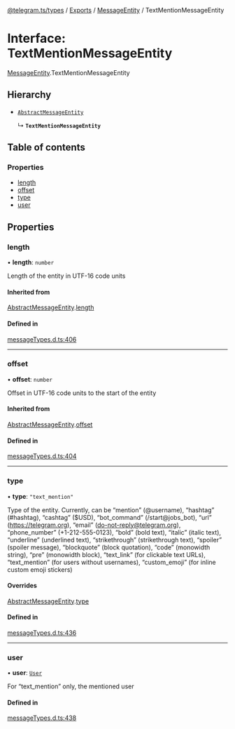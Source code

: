 [@telegram.ts/types](../README.md) / [Exports](../modules.md) / [MessageEntity](../modules/MessageEntity.md) / TextMentionMessageEntity

# Interface: TextMentionMessageEntity

[MessageEntity](../modules/MessageEntity.md).TextMentionMessageEntity

## Hierarchy

- [`AbstractMessageEntity`](MessageEntity.AbstractMessageEntity.md)

  ↳ **`TextMentionMessageEntity`**

## Table of contents

### Properties

- [length](MessageEntity.TextMentionMessageEntity.md#length)
- [offset](MessageEntity.TextMentionMessageEntity.md#offset)
- [type](MessageEntity.TextMentionMessageEntity.md#type)
- [user](MessageEntity.TextMentionMessageEntity.md#user)

## Properties

### length

• **length**: `number`

Length of the entity in UTF-16 code units

#### Inherited from

[AbstractMessageEntity](MessageEntity.AbstractMessageEntity.md).[length](MessageEntity.AbstractMessageEntity.md#length)

#### Defined in

[messageTypes.d.ts:406](https://github.com/telegramsjs/types/blob/d08200f/src/messageTypes.d.ts#L406)

___

### offset

• **offset**: `number`

Offset in UTF-16 code units to the start of the entity

#### Inherited from

[AbstractMessageEntity](MessageEntity.AbstractMessageEntity.md).[offset](MessageEntity.AbstractMessageEntity.md#offset)

#### Defined in

[messageTypes.d.ts:404](https://github.com/telegramsjs/types/blob/d08200f/src/messageTypes.d.ts#L404)

___

### type

• **type**: ``"text_mention"``

Type of the entity. Currently, can be “mention” (@username), “hashtag” (#hashtag), “cashtag” ($USD), “bot_command” (/start@jobs_bot), “url” (https://telegram.org), “email” (do-not-reply@telegram.org), “phone_number” (+1-212-555-0123), “bold” (bold text), “italic” (italic text), “underline” (underlined text), “strikethrough” (strikethrough text), “spoiler” (spoiler message), “blockquote” (block quotation), “code” (monowidth string), “pre” (monowidth block), “text_link” (for clickable text URLs), “text_mention” (for users without usernames), “custom_emoji” (for inline custom emoji stickers)

#### Overrides

[AbstractMessageEntity](MessageEntity.AbstractMessageEntity.md).[type](MessageEntity.AbstractMessageEntity.md#type)

#### Defined in

[messageTypes.d.ts:436](https://github.com/telegramsjs/types/blob/d08200f/src/messageTypes.d.ts#L436)

___

### user

• **user**: [`User`](User.md)

For “text_mention” only, the mentioned user

#### Defined in

[messageTypes.d.ts:438](https://github.com/telegramsjs/types/blob/d08200f/src/messageTypes.d.ts#L438)
